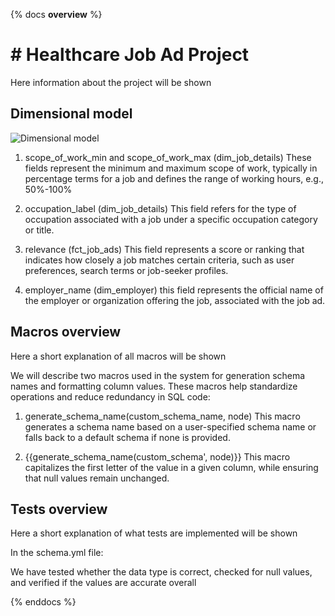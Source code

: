 {% docs __overview__ %}

# # Healthcare Job Ad Project

Here information about the project will be shown

## Dimensional model

![Dimensional model](assets/job_ads_health_dimension_modell.png)

1. scope_of_work_min and scope_of_work_max (dim_job_details)
These fields represent the minimum and maximum scope of work, typically in percentage terms for a job and defines the range of working hours, e.g., 50%-100%

2. occupation_label (dim_job_details)
This field refers for the type of occupation associated with a job under a specific occupation category or title.

3. relevance (fct_job_ads)
This field represents a score or ranking that indicates how closely a job matches certain criteria, such as user preferences, search terms or job-seeker profiles.

4. employer_name (dim_employer)
this field represents the official name of the employer or organization offering the job, associated with the job ad.

## Macros overview

Here a short explanation of all macros will be shown

We will describe two macros used in the system for generation schema names and formatting column values. These macros help standardize operations and reduce redundancy in SQL code:

1. generate_schema_name(custom_schema_name, node)
This macro generates a schema name based on a user-specified schema name or falls back to a default schema if none is provided. 

2. {{generate_schema_name(custom_schema', node)}}
This macro capitalizes the first letter of the value in a given column, while ensuring that null values remain unchanged.

## Tests overview

Here a short explanation of what tests are implemented will be shown

In the schema.yml file:

We have tested whether the data type is correct, checked for null values, and verified if the values are accurate overall


{% enddocs %}